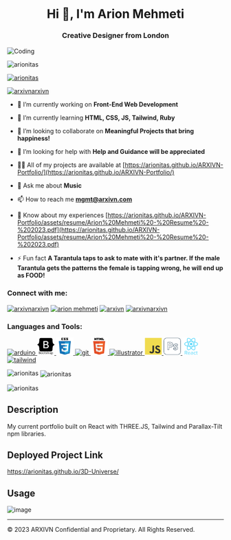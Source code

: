 <h1 align="center">Hi 👋, I'm Arion Mehmeti</h1>
<h3 align="center">Creative Designer from London</h3>
<img align="center" alt="Coding" width="400" src="https://media.tenor.com/-UygBh3nnfEAAAAC/coding.gif">

<p align="left"> <img src="https://komarev.com/ghpvc/?username=arionitas&label=Profile%20views&color=0e75b6&style=flat" alt="arionitas" /> </p>

<p align="left"> <a href="https://github.com/ryo-ma/github-profile-trophy"><img src="https://github-profile-trophy.vercel.app/?username=arionitas" alt="arionitas" /></a> </p>

<p align="left"> <a href="https://twitter.com/arxivnarxivn" target="blank"><img src="https://img.shields.io/twitter/follow/arxivnarxivn?logo=twitter&style=for-the-badge" alt="arxivnarxivn" /></a> </p>

- 🔭 I’m currently working on **Front-End Web Development**

- 🌱 I’m currently learning **HTML, CSS, JS, Tailwind, Ruby**

- 👯 I’m looking to collaborate on **Meaningful Projects that bring happiness!**

- 🤝 I’m looking for help with **Help and Guidance will be appreciated**

- 👨‍💻 All of my projects are available at [https://arionitas.github.io/ARXIVN-Portfolio/](https://arionitas.github.io/ARXIVN-Portfolio/)

- 💬 Ask me about **Music**

- 📫 How to reach me **mgmt@arxivn.com**

- 📄 Know about my experiences [https://arionitas.github.io/ARXIVN-Portfolio/assets/resume/Arion%20Mehmeti%20-%20Resume%20-%202023.pdf](https://arionitas.github.io/ARXIVN-Portfolio/assets/resume/Arion%20Mehmeti%20-%20Resume%20-%202023.pdf)

- ⚡ Fun fact **A Tarantula taps to ask to mate with it's partner. If the male Tarantula gets the patterns the female is tapping wrong, he will end up as FOOD!**

<h3 align="left">Connect with me:</h3>
<p align="left">
<a href="https://twitter.com/arxivnarxivn" target="blank"><img align="center" src="https://raw.githubusercontent.com/rahuldkjain/github-profile-readme-generator/master/src/images/icons/Social/twitter.svg" alt="arxivnarxivn" height="30" width="40" /></a>
<a href="https://linkedin.com/in/arion mehmeti" target="blank"><img align="center" src="https://raw.githubusercontent.com/rahuldkjain/github-profile-readme-generator/master/src/images/icons/Social/linked-in-alt.svg" alt="arion mehmeti" height="30" width="40" /></a>
<a href="https://instagram.com/arxivn" target="blank"><img align="center" src="https://raw.githubusercontent.com/rahuldkjain/github-profile-readme-generator/master/src/images/icons/Social/instagram.svg" alt="arxivn" height="30" width="40" /></a>
<a href="https://www.youtube.com/c/arxivnarxivn" target="blank"><img align="center" src="https://raw.githubusercontent.com/rahuldkjain/github-profile-readme-generator/master/src/images/icons/Social/youtube.svg" alt="arxivnarxivn" height="30" width="40" /></a>
</p>

<h3 align="left">Languages and Tools:</h3>
<p align="left"> <a href="https://www.arduino.cc/" target="_blank" rel="noreferrer"> <img src="https://cdn.worldvectorlogo.com/logos/arduino-1.svg" alt="arduino" width="40" height="40"/> </a> <a href="https://getbootstrap.com" target="_blank" rel="noreferrer"> <img src="https://raw.githubusercontent.com/devicons/devicon/master/icons/bootstrap/bootstrap-plain-wordmark.svg" alt="bootstrap" width="40" height="40"/> </a> <a href="https://www.w3schools.com/css/" target="_blank" rel="noreferrer"> <img src="https://raw.githubusercontent.com/devicons/devicon/master/icons/css3/css3-original-wordmark.svg" alt="css3" width="40" height="40"/> </a> <a href="https://git-scm.com/" target="_blank" rel="noreferrer"> <img src="https://www.vectorlogo.zone/logos/git-scm/git-scm-icon.svg" alt="git" width="40" height="40"/> </a> <a href="https://www.w3.org/html/" target="_blank" rel="noreferrer"> <img src="https://raw.githubusercontent.com/devicons/devicon/master/icons/html5/html5-original-wordmark.svg" alt="html5" width="40" height="40"/> </a> <a href="https://www.adobe.com/in/products/illustrator.html" target="_blank" rel="noreferrer"> <img src="https://www.vectorlogo.zone/logos/adobe_illustrator/adobe_illustrator-icon.svg" alt="illustrator" width="40" height="40"/> </a> <a href="https://developer.mozilla.org/en-US/docs/Web/JavaScript" target="_blank" rel="noreferrer"> <img src="https://raw.githubusercontent.com/devicons/devicon/master/icons/javascript/javascript-original.svg" alt="javascript" width="40" height="40"/> </a> <a href="https://www.photoshop.com/en" target="_blank" rel="noreferrer"> <img src="https://raw.githubusercontent.com/devicons/devicon/master/icons/photoshop/photoshop-line.svg" alt="photoshop" width="40" height="40"/> </a> <a href="https://reactjs.org/" target="_blank" rel="noreferrer"> <img src="https://raw.githubusercontent.com/devicons/devicon/master/icons/react/react-original-wordmark.svg" alt="react" width="40" height="40"/> </a> <a href="https://tailwindcss.com/" target="_blank" rel="noreferrer"> <img src="https://www.vectorlogo.zone/logos/tailwindcss/tailwindcss-icon.svg" alt="tailwind" width="40" height="40"/> </a> </p>

<p><img align="left" src="https://github-readme-stats.vercel.app/api/top-langs?username=arionitas&show_icons=true&locale=en&layout=compact" alt="arionitas" /></p>

<p>&nbsp;<img align="center" src="https://github-readme-stats.vercel.app/api?username=arionitas&show_icons=true&locale=en" alt="arionitas" /></p>

<p><img align="center" src="https://github-readme-streak-stats.herokuapp.com/?user=arionitas&" alt="arionitas" /></p>


## Description 
My current portfolio built on React with THREE.JS, Tailwind and Parallax-Tilt npm libraries.

## Deployed Project Link

https://arionitas.github.io/3D-Universe/


## Usage 

![image](https://github.com/arionitas/3D-Universe/assets/60946518/aa97cb09-fb7e-4b7c-bf40-1c139e6e4f29)





----------------------------------------------------------------------------------------------------------------------------------------------------------------------------------------------------------------


© 2023 ARXIVN Confidential and Proprietary. All Rights Reserved.

